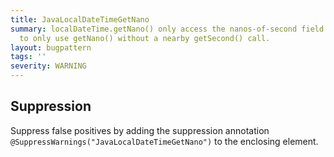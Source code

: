 ```yaml
---
title: JavaLocalDateTimeGetNano
summary: localDateTime.getNano() only access the nanos-of-second field. It's rare
  to only use getNano() without a nearby getSecond() call.
layout: bugpattern
tags: ''
severity: WARNING
---
```


<!--
*** AUTO-GENERATED, DO NOT MODIFY ***
To make changes, edit the @BugPattern annotation or the explanation in docs/bugpattern.
-->



## Suppression
Suppress false positives by adding the suppression annotation `@SuppressWarnings("JavaLocalDateTimeGetNano")` to the enclosing element.
